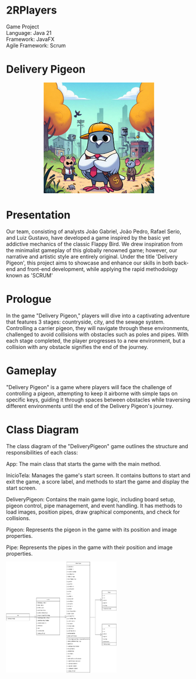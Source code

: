 # 2RPlayers

Game Project  
Language: Java 21  
Framework: JavaFX  
Agile Framework: Scrum  

# Delivery Pigeon
<div style="text-align: center;">
    <img src="./arquivos/imgs/logo-jogo.jpg" alt="cap-do-jogo" height="300px" width="300px">
</div>

# Presentation
Our team, consisting of analysts João Gabriel, João Pedro, Rafael Serio, and Luiz Gustavo, have developed a game inspired by the basic yet addictive mechanics of the classic Flappy Bird. We drew inspiration from the minimalist gameplay of this globally renowned game; however, our narrative and artistic style are entirely original. Under the title 'Delivery Pigeon', this project aims to showcase and enhance our skills in both back-end and front-end development, while applying the rapid methodology known as 'SCRUM'

# Prologue
In the game "Delivery Pigeon," players will dive into a captivating adventure that features 3 stages: countryside, city, and the sewage system. Controlling a carrier pigeon, they will navigate through these environments, challenged to avoid collisions with obstacles such as poles and pipes. With each stage completed, the player progresses to a new environment, but a collision with any obstacle signifies the end of the journey.

# Gameplay
"Delivery Pigeon" is a game where players will face the challenge of controlling a pigeon, attempting to keep it airborne with simple taps on specific keys, guiding it through spaces between obstacles while traversing different environments until the end of the Delivery Pigeon's journey.

# Class Diagram
The class diagram of the "DeliveryPigeon" game outlines the structure and responsibilities of each class:

App: The main class that starts the game with the main method.

InicioTela: Manages the game's start screen. It contains buttons to start and exit the game, a score label, and methods to start the game and display the start screen.

DeliveryPigeon: Contains the main game logic, including board setup, pigeon control, pipe management, and event handling. It has methods to load images, position pipes, draw graphical components, and check for collisions.

Pigeon: Represents the pigeon in the game with its position and image properties.

Pipe: Represents the pipes in the game with their position and image properties.

<img src="./arquivos/imgs/DiagramaClasse_page-0001.jpg" alt="cap-do-jogo" height="300px" width="300px">


